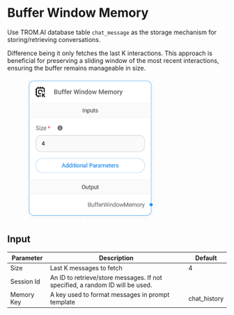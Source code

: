 # Buffer Window Memory

Use TROM.AI database table `chat_message` as the storage mechanism for storing/retrieving conversations.

Difference being it only fetches the last K interactions. This approach is beneficial for preserving a sliding window of the most recent interactions, ensuring the buffer remains manageable in size.

<figure><img src="../../../.gitbook/assets/image (1) (1) (3) (1).png" alt="" width="298"><figcaption></figcaption></figure>

## Input

| Parameter  | Description                                                                   | Default       |
| ---------- | ----------------------------------------------------------------------------- | ------------- |
| Size       | Last K messages to fetch                                                      | 4             |
| Session Id | An ID to retrieve/store messages. If not specified, a random ID will be used. |               |
| Memory Key | A key used to format messages in prompt template                              | chat\_history |
